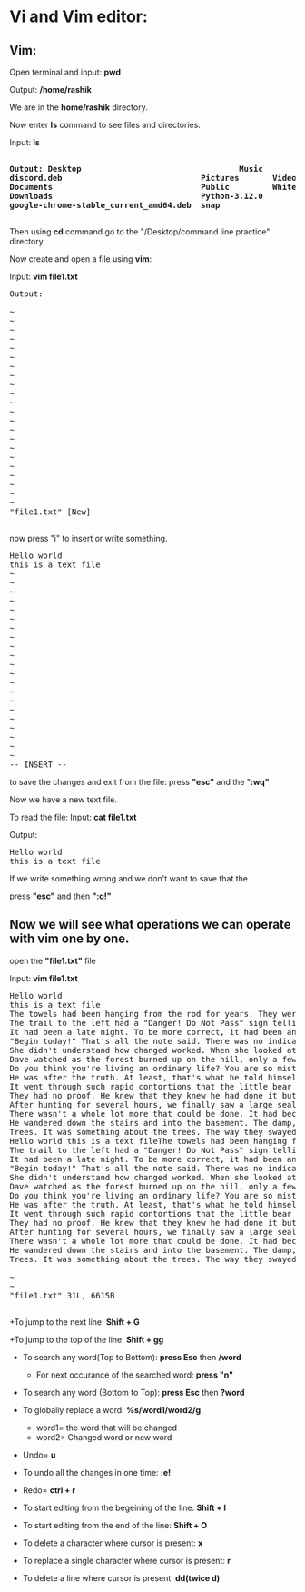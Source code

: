 # Vi and Vim editor:


## Vim:

Open terminal and input: <b>pwd</b>

Output: <b>/home/rashik</b>

We are in the <b>home/rashik</b> directory.

Now enter <b>ls</b> command to see files and directories.

Input: <b>ls</b>
<pre>
<b>
Output: Desktop                                 Music          Templates
discord.deb                             Pictures       Videos
Documents                               Public         WhiteSur-gtk-theme
Downloads                               Python-3.12.0
google-chrome-stable_current_amd64.deb  snap
</b>
</pre>

Then using <b>cd</b> command go to the "/Desktop/command line practice" directory.

Now create and open a file using <b>vim</b>:

Input: <b>vim file1.txt</b>

<pre>
Output:

~                                                                               
~                                                                               
~                                                                               
~                                                                               
~                                                                               
~                                                                               
~                                                                               
~                                                                               
~                                                                               
~                                                                               
~                                                                               
~                                                                               
~                                                                               
~                                                                               
~                                                                               
~                                                                               
~                                                                               
~                                                                               
~                                                                               
~                                                                               
~                                                                               
~                                                                               
"file1.txt" [New]                                             0,0-1         All

</pre>

now press "i" to insert or write something.

<pre>
Hello world
this is a text file
~                                                                               
~                                                                               
~                                                                               
~                                                                               
~                                                                               
~                                                                               
~                                                                               
~                                                                               
~                                                                               
~                                                                               
~                                                                               
~                                                                               
~                                                                               
~                                                                               
~                                                                               
~                                                                               
~                                                                               
~                                                                               
~                                                                               
~                                                                               
~                                                                               
-- INSERT --                                                  2,21          All
</pre>

to save the changes and exit from the file:
press <b>"esc"</b> and the "<b>:wq"</b>

Now we have a new text file.

To read the file: 
Input: <b>cat file1.txt</b>

Output:
<pre>
Hello world
this is a text file 
</pre>

If we write something wrong and we don't want to save that the

press <b>"esc"</b> and then <b>":q!"</b> 

## Now we will see what operations we can operate with vim one by one.

open the <b>"file1.txt"</b> file

Input: <b>vim file1.txt</b>

<pre>
Hello world
this is a text file
The towels had been hanging from the rod for years. They were stained and worn, and quite frankly, just plain ugly. Debra didn't want to touch them but she really didn't have a choice. It was important for her to see what was living within them.
The trail to the left had a "Danger! Do Not Pass" sign telling people to take the trail to the right. This wasn't the way Zeke approached his hiking. Rather than a warning, Zeke read the sign as an invitation to explore an area that would be adventurous and exciting. As the others in the group all shited to the right, Zeke slipped past the danger sign to begin an adventure he would later regret.
It had been a late night. To be more correct, it had been an early morning. It was now 3:00 AM and George was just getting home. He wasn't sure if it had been worth it. He was supposed to have been finished by 10:00 PM, but his boss had implored him to stay and help when it was clear they weren't going to meet the 10:00 PM target time. So, he had stayed an extra 5 hours and lost a good night's sleep for something he didn't really believe in, but he did anyway because he was afraid if he refused he might lose his job.
"Begin today!" That's all the note said. There was no indication from where it came or who may have written it. Had it been meant for someone else? Meghan looked around the room, but nobody made eye contact back. For a brief moment, she thought it might be a message for her to follow her dreams, but ultimately decided it was easier to ignore it as she crumpled it up and threw it away.
She didn't understand how changed worked. When she looked at today compared to yesterday, there was nothing that she could see that was different. Yet, when she looked at today compared to last year, she couldn't see how anything was ever the same.
Dave watched as the forest burned up on the hill, only a few miles from her house. The car had been hastily packed and Marta was inside trying to round up the last of the pets. Dave went through his mental list of the most important papers and documents that they couldn't leave behind. He scolded himself for not having prepared these better in advance and hoped that he had remembered everything that was needed. He continued to wait for Marta to appear with the pets, but she still was nowhere to be seen.
Do you think you're living an ordinary life? You are so mistaken it's difficult to even explain. The mere fact that you exist makes you extraordinary. The odds of you existing are less than winning the lottery, but here you are. Are you going to let this extraordinary opportunity pass?
He was after the truth. At least, that's what he told himself. He believed it, but any rational person on the outside could see he was lying to himself. It was apparent he was really only after his own truth that he'd already decided and was after this truth because the facts didn't line up with the truth he wanted. So he continued to tell everyone he was after the truth oblivious to the real truth sitting right in front of him.
It went through such rapid contortions that the little bear was forced to change his hold on it so many times he became confused in the darkness, and could not, for the life of him, tell whether he held the sheep right side up, or upside down. But that point was decided for him a moment later by the animal itself, who, with a sudden twist, jabbed its horns so hard into his lowest ribs that he gave a grunt of anger and disgust.
They had no proof. He knew that they knew he had done it but they didn't have any proof. It was a huge distinction and it was the difference between him keeping his freedom or being locked away for decades. They continued to question him, probing him for information that they could use against him or find the proof they needed to put him away. He smiled and continued to block their every inquiry by feigning his innocence for a crime they all knew he committed.
After hunting for several hours, we finally saw a large seal sunning itself on a flat rock. I took one of the wooden clubs while Larry took the longer one. We slowly snuck up behind the seal until we were close enough to club it over its head. The seal slumped over and died. This seal would help us survive. We could eat the meat and fat. The fat could be burned in a shell for light and the fur could be used to make a blanket. We declared our first day of hunting a great success.
There wasn't a whole lot more that could be done. It had become a wait-and-see situation with the final results no longer in her control. That didn't stop her from trying to control the situation. She demanded that things be done as she desperately tried to control what couldn't be.
He wandered down the stairs and into the basement. The damp, musty smell of unuse hung in the air. A single, small window let in a glimmer of light, but this simply made the shadows in the basement deeper. He inhaled deeply and looked around at a mess that had been accumulating for over 25 years. He was positive that this was the place he wanted to live.
Trees. It was something about the trees. The way they swayed with the wind in unison. The way they shaded the area around them. The sounds of their leaves in the wind and the creaks from the branches as they sway, The trees were making a statement that I just couldn't understand.   GNU nano 6.2                        file1.txt                                 
Hello world this is a text fileThe towels had been hanging from the rod for years. They were stained and worn,>
The trail to the left had a "Danger! Do Not Pass" sign telling people to take t>
It had been a late night. To be more correct, it had been an early morning. It >
"Begin today!" That's all the note said. There was no indication from where it >
She didn't understand how changed worked. When she looked at today compared to >
Dave watched as the forest burned up on the hill, only a few miles from her hou>
Do you think you're living an ordinary life? You are so mistaken it's difficult>
He was after the truth. At least, that's what he told himself. He believed it, >
It went through such rapid contortions that the little bear was forced to chang>
They had no proof. He knew that they knew he had done it but they didn't have a>
After hunting for several hours, we finally saw a large seal sunning itself on >
There wasn't a whole lot more that could be done. It had become a wait-and-see >
He wandered down the stairs and into the basement. The damp, musty smell of unu>
Trees. It was something about the trees. The way they swayed with the wind in u>

~                                                                               
~                                                                               
"file1.txt" 31L, 6615B                                        30,72         Bot

</pre>

+To jump to the next line: <b>Shift + G</b>

+To jump to the top of the line: <b>Shift + gg</b>

+ To search any word(Top to Bottom): <b>press Esc</b> then <b>/word</b>
    + For next occurance of the searched word: <b>press "n"</b>

+ To search any word (Bottom to Top): <b>press Esc</b> then <b>?word</b>

+ To globally replace a word: <b>%s/word1/word2/g</b>
    + word1= the word that will be changed
    + word2= Changed word or new word

+ Undo= <b>u</b>
+ To undo all the changes in one time: <b>:e!</b>
+ Redo= <b>ctrl + r</b>

+ To start editing from the begeining of the line: <b>Shift + I</b>
+ To start editing from the end of the line: <b>Shift + O</b>

+ To delete a character where cursor is present: <b>x</b>

+ To replace a single character where cursor is present: <b>r</b>

+ To delete a line where cursor is present: <b>dd(twice d)</b>
